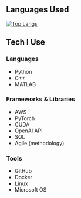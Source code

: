 ## Languages Used

[![Top Langs](https://github-readme-stats.vercel.app/api/top-langs/?username=ManuelPDM)](https://github.com/anuraghazra/github-readme-stats)

## Tech I Use

### Languages
- Python
- C++
- MATLAB

### Frameworks & Libraries
- AWS
- PyTorch
- CUDA
- OpenAI API
- SQL
- Agile (methodology)

### Tools
- GitHub
- Docker
- Linux
- Microsoft OS
